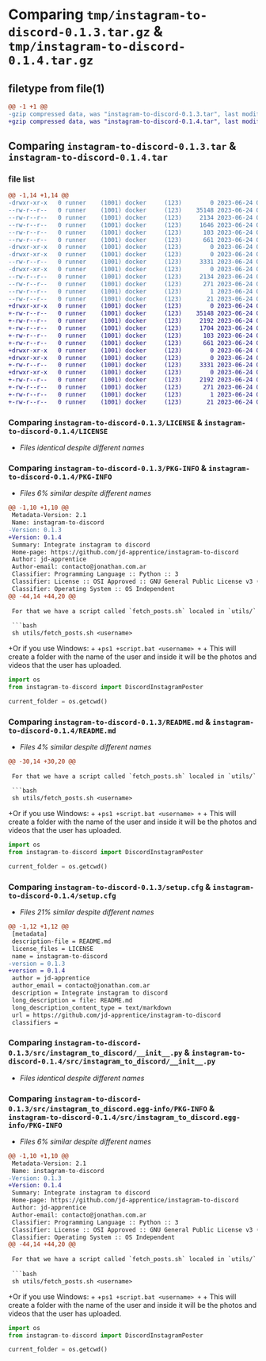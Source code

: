 # Comparing `tmp/instagram-to-discord-0.1.3.tar.gz` & `tmp/instagram-to-discord-0.1.4.tar.gz`

## filetype from file(1)

```diff
@@ -1 +1 @@
-gzip compressed data, was "instagram-to-discord-0.1.3.tar", last modified: Sat Jun 24 03:50:42 2023, max compression
+gzip compressed data, was "instagram-to-discord-0.1.4.tar", last modified: Sat Jun 24 03:55:09 2023, max compression
```

## Comparing `instagram-to-discord-0.1.3.tar` & `instagram-to-discord-0.1.4.tar`

### file list

```diff
@@ -1,14 +1,14 @@
-drwxr-xr-x   0 runner    (1001) docker     (123)        0 2023-06-24 03:50:42.757589 instagram-to-discord-0.1.3/
--rw-r--r--   0 runner    (1001) docker     (123)    35148 2023-06-24 03:50:30.000000 instagram-to-discord-0.1.3/LICENSE
--rw-r--r--   0 runner    (1001) docker     (123)     2134 2023-06-24 03:50:42.757589 instagram-to-discord-0.1.3/PKG-INFO
--rw-r--r--   0 runner    (1001) docker     (123)     1646 2023-06-24 03:50:30.000000 instagram-to-discord-0.1.3/README.md
--rw-r--r--   0 runner    (1001) docker     (123)      103 2023-06-24 03:50:30.000000 instagram-to-discord-0.1.3/pyproject.toml
--rw-r--r--   0 runner    (1001) docker     (123)      661 2023-06-24 03:50:42.757589 instagram-to-discord-0.1.3/setup.cfg
-drwxr-xr-x   0 runner    (1001) docker     (123)        0 2023-06-24 03:50:42.757589 instagram-to-discord-0.1.3/src/
-drwxr-xr-x   0 runner    (1001) docker     (123)        0 2023-06-24 03:50:42.757589 instagram-to-discord-0.1.3/src/instagram_to_discord/
--rw-r--r--   0 runner    (1001) docker     (123)     3331 2023-06-24 03:50:30.000000 instagram-to-discord-0.1.3/src/instagram_to_discord/__init__.py
-drwxr-xr-x   0 runner    (1001) docker     (123)        0 2023-06-24 03:50:42.757589 instagram-to-discord-0.1.3/src/instagram_to_discord.egg-info/
--rw-r--r--   0 runner    (1001) docker     (123)     2134 2023-06-24 03:50:42.000000 instagram-to-discord-0.1.3/src/instagram_to_discord.egg-info/PKG-INFO
--rw-r--r--   0 runner    (1001) docker     (123)      271 2023-06-24 03:50:42.000000 instagram-to-discord-0.1.3/src/instagram_to_discord.egg-info/SOURCES.txt
--rw-r--r--   0 runner    (1001) docker     (123)        1 2023-06-24 03:50:42.000000 instagram-to-discord-0.1.3/src/instagram_to_discord.egg-info/dependency_links.txt
--rw-r--r--   0 runner    (1001) docker     (123)       21 2023-06-24 03:50:42.000000 instagram-to-discord-0.1.3/src/instagram_to_discord.egg-info/top_level.txt
+drwxr-xr-x   0 runner    (1001) docker     (123)        0 2023-06-24 03:55:09.024798 instagram-to-discord-0.1.4/
+-rw-r--r--   0 runner    (1001) docker     (123)    35148 2023-06-24 03:54:56.000000 instagram-to-discord-0.1.4/LICENSE
+-rw-r--r--   0 runner    (1001) docker     (123)     2192 2023-06-24 03:55:09.024798 instagram-to-discord-0.1.4/PKG-INFO
+-rw-r--r--   0 runner    (1001) docker     (123)     1704 2023-06-24 03:54:56.000000 instagram-to-discord-0.1.4/README.md
+-rw-r--r--   0 runner    (1001) docker     (123)      103 2023-06-24 03:54:56.000000 instagram-to-discord-0.1.4/pyproject.toml
+-rw-r--r--   0 runner    (1001) docker     (123)      661 2023-06-24 03:55:09.024798 instagram-to-discord-0.1.4/setup.cfg
+drwxr-xr-x   0 runner    (1001) docker     (123)        0 2023-06-24 03:55:09.020798 instagram-to-discord-0.1.4/src/
+drwxr-xr-x   0 runner    (1001) docker     (123)        0 2023-06-24 03:55:09.020798 instagram-to-discord-0.1.4/src/instagram_to_discord/
+-rw-r--r--   0 runner    (1001) docker     (123)     3331 2023-06-24 03:54:56.000000 instagram-to-discord-0.1.4/src/instagram_to_discord/__init__.py
+drwxr-xr-x   0 runner    (1001) docker     (123)        0 2023-06-24 03:55:09.024798 instagram-to-discord-0.1.4/src/instagram_to_discord.egg-info/
+-rw-r--r--   0 runner    (1001) docker     (123)     2192 2023-06-24 03:55:09.000000 instagram-to-discord-0.1.4/src/instagram_to_discord.egg-info/PKG-INFO
+-rw-r--r--   0 runner    (1001) docker     (123)      271 2023-06-24 03:55:09.000000 instagram-to-discord-0.1.4/src/instagram_to_discord.egg-info/SOURCES.txt
+-rw-r--r--   0 runner    (1001) docker     (123)        1 2023-06-24 03:55:09.000000 instagram-to-discord-0.1.4/src/instagram_to_discord.egg-info/dependency_links.txt
+-rw-r--r--   0 runner    (1001) docker     (123)       21 2023-06-24 03:55:09.000000 instagram-to-discord-0.1.4/src/instagram_to_discord.egg-info/top_level.txt
```

### Comparing `instagram-to-discord-0.1.3/LICENSE` & `instagram-to-discord-0.1.4/LICENSE`

 * *Files identical despite different names*

### Comparing `instagram-to-discord-0.1.3/PKG-INFO` & `instagram-to-discord-0.1.4/PKG-INFO`

 * *Files 6% similar despite different names*

```diff
@@ -1,10 +1,10 @@
 Metadata-Version: 2.1
 Name: instagram-to-discord
-Version: 0.1.3
+Version: 0.1.4
 Summary: Integrate instagram to discord
 Home-page: https://github.com/jd-apprentice/instagram-to-discord
 Author: jd-apprentice
 Author-email: contacto@jonathan.com.ar
 Classifier: Programming Language :: Python :: 3
 Classifier: License :: OSI Approved :: GNU General Public License v3 (GPLv3)
 Classifier: Operating System :: OS Independent
@@ -44,14 +44,20 @@
 
 For that we have a script called `fetch_posts.sh` localed in `utils/` folder. You can use it like this:
 
 ```bash
 sh utils/fetch_posts.sh <username>
 ```
 
+Or if you use Windows:
+
+```ps1
+script.bat <username>
+```
+
 This will create a folder with the name of the user and inside it will be the photos and videos that the user has uploaded.
 
 ```py
 import os
 from instagram-to-discord import DiscordInstagramPoster
 
 current_folder = os.getcwd()
```

### Comparing `instagram-to-discord-0.1.3/README.md` & `instagram-to-discord-0.1.4/README.md`

 * *Files 4% similar despite different names*

```diff
@@ -30,14 +30,20 @@
 
 For that we have a script called `fetch_posts.sh` localed in `utils/` folder. You can use it like this:
 
 ```bash
 sh utils/fetch_posts.sh <username>
 ```
 
+Or if you use Windows:
+
+```ps1
+script.bat <username>
+```
+
 This will create a folder with the name of the user and inside it will be the photos and videos that the user has uploaded.
 
 ```py
 import os
 from instagram-to-discord import DiscordInstagramPoster
 
 current_folder = os.getcwd()
```

### Comparing `instagram-to-discord-0.1.3/setup.cfg` & `instagram-to-discord-0.1.4/setup.cfg`

 * *Files 21% similar despite different names*

```diff
@@ -1,12 +1,12 @@
 [metadata]
 description-file = README.md
 license_files = LICENSE
 name = instagram-to-discord
-version = 0.1.3
+version = 0.1.4
 author = jd-apprentice
 author_email = contacto@jonathan.com.ar
 description = Integrate instagram to discord
 long_description = file: README.md
 long_description_content_type = text/markdown
 url = https://github.com/jd-apprentice/instagram-to-discord
 classifiers =
```

### Comparing `instagram-to-discord-0.1.3/src/instagram_to_discord/__init__.py` & `instagram-to-discord-0.1.4/src/instagram_to_discord/__init__.py`

 * *Files identical despite different names*

### Comparing `instagram-to-discord-0.1.3/src/instagram_to_discord.egg-info/PKG-INFO` & `instagram-to-discord-0.1.4/src/instagram_to_discord.egg-info/PKG-INFO`

 * *Files 6% similar despite different names*

```diff
@@ -1,10 +1,10 @@
 Metadata-Version: 2.1
 Name: instagram-to-discord
-Version: 0.1.3
+Version: 0.1.4
 Summary: Integrate instagram to discord
 Home-page: https://github.com/jd-apprentice/instagram-to-discord
 Author: jd-apprentice
 Author-email: contacto@jonathan.com.ar
 Classifier: Programming Language :: Python :: 3
 Classifier: License :: OSI Approved :: GNU General Public License v3 (GPLv3)
 Classifier: Operating System :: OS Independent
@@ -44,14 +44,20 @@
 
 For that we have a script called `fetch_posts.sh` localed in `utils/` folder. You can use it like this:
 
 ```bash
 sh utils/fetch_posts.sh <username>
 ```
 
+Or if you use Windows:
+
+```ps1
+script.bat <username>
+```
+
 This will create a folder with the name of the user and inside it will be the photos and videos that the user has uploaded.
 
 ```py
 import os
 from instagram-to-discord import DiscordInstagramPoster
 
 current_folder = os.getcwd()
```

